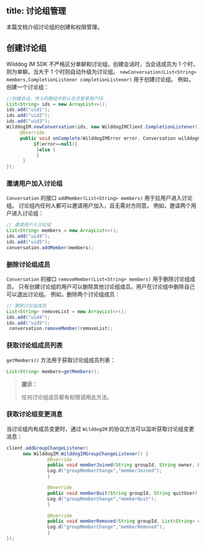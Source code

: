 title: 讨论组管理
---

本篇文档介绍讨论组的创建和权限管理。



## 创建讨论组
Wilddog IM SDK 不严格区分单聊和讨论组，创建会话时，当会话成员为 1 个时，则为单聊。当大于 1 个时则自动升级为讨论组。
`newConversation(List<String> members,CompletionListener completionListener)` 用于创建讨论组。
例如，创建一个讨论组：

```java
//创建会话，传入的数组中默认包含登录用户ID
List<String> ids = new ArrayList<>();
ids.add("uid1");
ids.add("uid2");
ids.add("uid3");
WilddogIM.newConversation(ids, new WilddogIMClient.CompletionListener() {
     @Override
     public void onComplete(WilddogIMError error, Conversation wilddogConversation) {
          if(error==null){
           }else {
           }
      }
});

```

### 邀请用户加入讨论组

`Conversation` 的接口 `addMember(List<String> members)` 用于拉用户进入讨论组。
讨论组内任何人都可以邀请用户加入，且无需对方同意。
例如，邀请两个用户进入讨论组：

```java
// 邀请用户入讨论组
List<String> members = new ArrayList<>();
ids.add("uid4");
ids.add("uid5");
conversation.addMember(members);
```
 
### 删除讨论组成员

`Conversation` 的接口 `removeMember(List<String> members)` 用于删除讨论组成员。
只有创建讨论组的用户可以删除其他讨论组成员。用户在讨论组中删除自己可以退出讨论组。
例如，删除两个讨论组成员：
```java
// 删除讨论组成员
List<String> removeList = new ArrayList<>();
ids.add("uid4");
ids.add("uid5");
 conversation.removeMember(removeList);
```

### 获取讨论组成员列表

`getMembers()` 方法用于获取讨论组成员列表：
```java
List<String> members=getMembers();
```
<blockquote class="notice">
  <p><strong>提示：</strong></p>
  任何讨论组成员都有权限调用此方法。
</blockquote>


### 获取讨论组变更消息

当讨论组内有成员变更时，通过 `WilddogIM` 的协议方法可以监听获取讨论组变更消息：

```java
client.addGroupChangeListener(
      new WilddogIM.WilddogIMGroupChangeListener() {
               @Override
               public void memberJoined(String groupId, String owner, List<String> joinedUsers) {
               Log.d("groupMemberChange","memberJoined");
               }

               @Override
               public void memberQuit(String groupId, String quitUser) {
               Log.d("groupMemberChange","memberQuit");
               }

               @Override
               public void memberRemoved(String groupId, List<String> removeUsers) {
               Log.d("groupMemberChange","memberRemoved");
               }
});
```

 
 